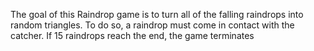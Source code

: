 The goal of this Raindrop game is to turn all of the falling raindrops into random triangles. To do so, a raindrop must come in contact with the catcher. If 15 raindrops reach the end, the game terminates
